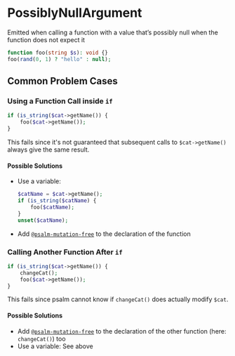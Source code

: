 # PossiblyNullArgument

Emitted when calling a function with a value that’s possibly null when the function does not expect it

```php
function foo(string $s): void {}
foo(rand(0, 1) ? "hello" : null);
```

## Common Problem Cases

### Using a Function Call inside `if`

```php
if (is_string($cat->getName()) {
    foo($cat->getName());
}
```
This fails since it's not guaranteed that subsequent calls to `$cat->getName()` always give the same result.

#### Possible Solutions

* Use a variable:
    ```php
    $catName = $cat->getName();
    if (is_string($catName) {
        foo($catName);
    }
    unset($catName);
    ```
* Add [`@psalm-mutation-free`](../../annotating_code/supported_annotations.md#psalm-mutation-free) to the declaration of the function

### Calling Another Function After `if`

```php
if (is_string($cat->getName()) {
    changeCat();
    foo($cat->getName());
}
```
This fails since psalm cannot know if `changeCat()` does actually modify `$cat`.

#### Possible Solutions

* Add [`@psalm-mutation-free`](https://psalm.dev/docs/annotating_code/supported_annotations/#psalm-mutation-free) to the declaration of the other function (here: `changeCat()`) too
* Use a variable: See above
